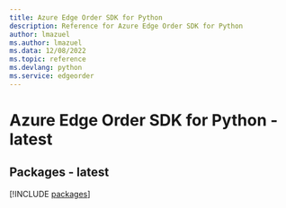 ```yaml
---
title: Azure Edge Order SDK for Python
description: Reference for Azure Edge Order SDK for Python
author: lmazuel
ms.author: lmazuel
ms.data: 12/08/2022
ms.topic: reference
ms.devlang: python
ms.service: edgeorder
---
```

# Azure Edge Order SDK for Python - latest
## Packages - latest
[!INCLUDE [packages](edge-order-index.md)]